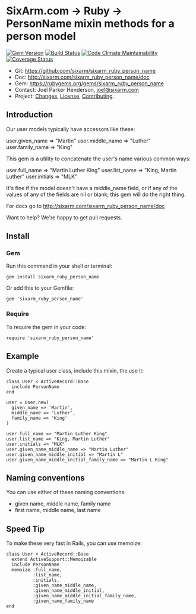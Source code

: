 # SixArm.com → Ruby → <br> PersonName mixin methods for a person model

<!--header-open-->

[![Gem Version](https://badge.fury.io/rb/sixarm_ruby_person_name.svg)](http://badge.fury.io/rb/sixarm_ruby_person_name)
[![Build Status](https://travis-ci.org/SixArm/sixarm_ruby_person_name.png)](https://travis-ci.org/SixArm/sixarm_ruby_person_name)
[![Code Climate Maintainability](https://api.codeclimate.com/v1/badges/$id/maintainability)](https://codeclimate.com/github/SixArm/$dir/maintainability)
[![Coverage Status](https://coveralls.io/repos/SixArm/sixarm_ruby_person_name/badge.svg?branch=master&service=github)](https://coveralls.io/github/SixArm/sixarm_ruby_person_name?branch=master)

* Git: <https://github.com/sixarm/sixarm_ruby_person_name>
* Doc: <http://sixarm.com/sixarm_ruby_person_name/doc>
* Gem: <https://rubygems.org/gems/sixarm_ruby_person_name>
* Contact: Joel Parker Henderson, <joel@sixarm.com>
* Project: [Changes](CHANGES.md), [License](LICENSE.md), [Contributing](CONTRIBUTING.md).

<!--header-shut-->


## Introduction

Our user models typically have accessors like these:

   user.given_name => "Martin"
   user.middle_name => "Luther"
   user.family_name => "King"

This gem is a utility to concatenate the user's name various common ways:

   user.full_name => "Martin Luther King"
   user.list_name => "King, Martin Luther"
   user.initials => "MLK"

It's fine if the model doesn't have a middle_name field, or if any of the values of any of the fields are nil or blank; this gem will do the right thing.

For docs go to <http://sixarm.com/sixarm_ruby_person_name/doc>

Want to help? We're happy to get pull requests.


<!--install-opent-->

## Install

### Gem

Run this command in your shell or terminal:

    gem install sixarm_ruby_person_name

Or add this to your Gemfile:

    gem 'sixarm_ruby_person_name'

### Require

To require the gem in your code:

    require 'sixarm_ruby_person_name'

<!--install-shut-->


## Example

Create a typical user class, include this mixin, the use it:

    class User < ActiveRecord::Base
      include PersonName
    end

    user = User.new(
      given_name => 'Martin',
      middle_name => 'Luther',
      family_name => 'King'
    )

    user.full_name => "Martin Luther King"
    user.list_name => "King, Martin Luther"
    user.initials => "MLK"
    user.given_name_middle_name => "Martin Luther"
    user.given_name_middle_initial => "Martin L"
    user.given_name_middle_initial_family_name => "Martin L King"


## Naming conventions

You can use either of these naming conventions:

  * given name, middle name, family name
  * first name, middle name, last name


## Speed Tip

To make these very fast in Rails, you can use memoize:

    class User < ActiveRecord::Base
      extend ActiveSupport::Memoizable
      include PersonName
      memoize :full_name,
              :list_name,
              :initials,
              :given_name_middle_name,
              :given_name_middle_initial,
              :given_name_middle_initial_family_name,
              :given_name_family_name
    end
